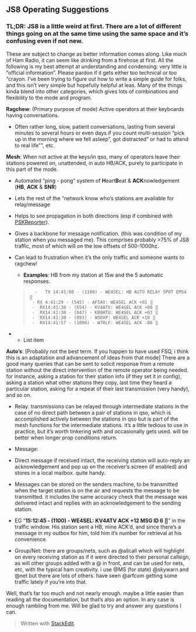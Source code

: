 
## JS8 Operating Suggestions

### **TL;DR:**  JS8 is a little weird at first. There are a lot of different things going on at the same time using the same space and it’s confusing even if not new.

These are subject to change as better information comes along. Like much of Ham Radio, it can seem like drinking from a firehose at first. All the following is my best attempt at understanding and condensing: very little is “official information”. Please pardon if it gets either too technical or too “crayon. I’ve been trying to figure out how to write a simple guide for folks, and this isn’t very simple but hopefully helpful at leas. Many of the things kinda blend into other categories, which gives lots of combinations and flexibility to the mode and program.

**Ragchew**: (Primary purpose of mode) Active operators at their keyboards having conversations.

 -   Often rather long, slow, patient conversations, lasting from several minutes to several hours or even days if you count multi-session “pick up in the morning where we fell asleep”, got distracted” or had to attend to real life”", etc.

**Mesh**: When not active at the keys/in qso, many of operators leave their stations powered on, unattended, in auto HB/ACK, purely to participate in this part of the mode.

 -   Automated “ping - pong” system of  **H**eart**B**eat &  **ACK**nowledgement (**HB**,  **ACK**  &  **SNR**)

 - Lets the rest of the “network know who’s stations are available for relay/message

-   Helps to see propagation in both directions (esp if combined with [PSKReporter](https://pskreporter.info/pskmap.html?preset&callsign=ZZZZZ&what=all&mode=JS8&timerange=900&hideunrec=1&hidelight=1&showtx=1&showgrid=1&suppressbadqrg=1&showlines=1)).
    
-   Gives a backbone for message notification. (this was condition of my station when you messaged me). This comprises probably >75% of JS8 traffic, most of which will on the low offsets of 500-1000hz.
    
-   Can lead to frustration when it’s the only traffic and someone wants to ragchew!  
    -  **Examples**: HB from my station at 15w and the 5 automatic responses.
    
    > ```
    >   -	TX 14:41:00 - (1100) - WE4SEL: HB AUTO RELAY SPOT EM54 ⣿
    >  - RX 4:41:29 - (545) - AF5AV: WE4SEL ACK +01 ⣿
    >  -  RX14:41:30 - (654) - KV4ATV: WE4SEL ACK +00 ⣿
    >  -  RX14:41:30 - (847) - KB8HTU: WE4SEL ACK +03 ⣿
    >  -  RX14:41:30 - (893) - W5DXP: WE4SEL ACK +10 ⣿
    >  -  RX14:41:57 - (1006) - W7RLF: WE4SEL ACK -06 ⣿
    > 
    > ```
    
-   - List item

**Auto’s**: [Probably not the best term. If you happen to have used FSQ, i think this is an adaptation and advancement of ideas from that mode] There are a good many queries that can be sent to solicit response from a remote station without the direct intervention of the remote operator being needed. for instance, asking a station for their station info (if they set it in config), asking a station what other stations they copy, last time they heard a particular station, asking for a repeat of their last transmission (very handy), and so on.

-   Relay. transmissions can be relayed through intermediate stations in the case of no direct path between a pair of stations in qso, which is accomplished actively between the stations in qso but is part of the mesh functions for the intermediate stations. it’s a little tedious to use in practice, but it’s worth tinkering with and occasionally gets used. will be better when longer prop conditions return.
    
-   Message:
    
-   Direct message if received intact, the receiving station will auto-reply an acknowledgement and pop up on the receiver’s screen (if enabled) and stores in a local mailbox. quite handy.
    
-   Messages can be stored on the senders machine, to be transmitted when the target station is on the air and requests the message to be transmitted. it includes the same accuracy check that the message was delivered intact and replies with an acknowledgement to the sending station.
    
-   EG “**15:12:45 - (1100) - WE4SEL: KV4ATV ACK +12 MSG ID 6 ⣿**” in the traffic window. His station sent a HB, mine ACK’d, and since there’s a message in my outbox for him, told him it’s number for retrieval at his convenience.
    
-   Group/Net: there are groups/nets, such as @allcall which will highlight on every receiving station as if it were directed to their personal callsign, as will other groups added with a @ in front, and can be used for nets, etc, with the typical ham creativity. i use @MS (for state) @skywarn and @net but there are lots of others. have seen @arfcom getting some traffic lately if you’re into that.
    

Well, that’s far too much and not nearly enough. maybe a little easier than reading all the documentation, but that’s also an option. In any case is enough rambling from me. Will be glad to try and answer any questions I can.

> Written with  [StackEdit](https://stackedit.io/).
<!--stackedit_data:
eyJoaXN0b3J5IjpbODkzNzUyNTg4XX0=
-->